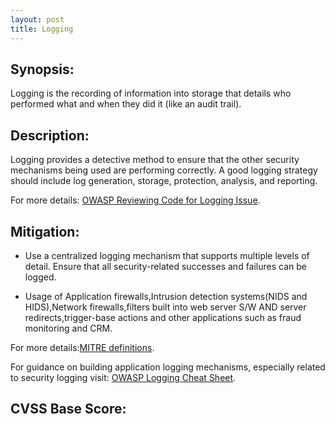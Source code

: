 ```yaml
---
layout: post
title: Logging
---
```

<!---
Logging
-->
Synopsis:
---------------
Logging is the recording of information into storage that details who performed what and when they did it (like an audit trail).

Description:
-------------------
Logging provides a detective method to ensure that the other security mechanisms being used are performing correctly. A good logging strategy should include log generation, storage, protection, analysis, and reporting.

For more details: [OWASP Reviewing Code for Logging Issue](https://www.owasp.org/index.php/Reviewing_Code_for_Logging_Issues).


Mitigation:
----------------
- Use a centralized logging mechanism that supports multiple levels of detail. Ensure that all security-related successes and failures can be logged.

- Usage of Application firewalls,Intrusion detection systems(NIDS and HIDS),Network firewalls,filters built into web server S/W AND server redirects,trigger-base actions and other applications such as fraud monitoring and CRM.

For more details:[MITRE definitions](http://cwe.mitre.org/data/definitions/778.html).

For guidance on building application logging mechanisms, especially related to security logging visit: [OWASP Logging Cheat Sheet](https://www.owasp.org/index.php/Logging_Cheat_Sheet).  

CVSS Base Score:
-----------------------------


